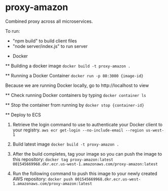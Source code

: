 # proxy-amazon
Combined proxy across all microservices.

To run:
- "npm build" to build client files
- "node server/index.js" to run server

* Docker

** Building a docker image
`docker build -t proxy-amazon .`

** Running a Docker Container
`docker run -p 80:3000 {image-id}`

Because we are running Docker locally, go to http://localhost to view

** Check running Docker containers by typing
`docker container ls`

** Stop the container from running by
`docker stop {container-id}`

** Deploy to ECS 
1. Retrieve the login command to use to authenticate your Docker client to your registry.
`aws ecr get-login --no-include-email --region us-west-1`

2. Build latest image
`docker build -t proxy-amazon .`

3. After the build completes, tag your image so you can push the image to this repository:
`docker tag proxy-amazon:latest 001545669968.dkr.ecr.us-west-1.amazonaws.com/proxy-amazon:latest`

4. Run the following command to push this image to your newly created AWS repository:
`docker push 001545669968.dkr.ecr.us-west-1.amazonaws.com/proxy-amazon:latest`